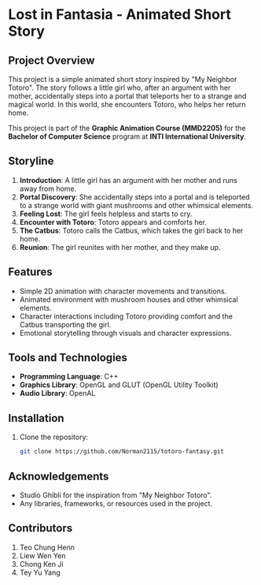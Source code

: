 # Lost in Fantasia - Animated Short Story

## Project Overview
This project is a simple animated short story inspired by "My Neighbor Totoro". The story follows a little girl who, after an argument with her mother, accidentally steps into a portal that teleports her to a strange and magical world. In this world, she encounters Totoro, who helps her return home.

This project is part of the **Graphic Animation Course (MMD2205)** for the **Bachelor of Computer Science** program at **INTI International University**.

## Storyline
1. **Introduction**: A little girl has an argument with her mother and runs away from home.
2. **Portal Discovery**: She accidentally steps into a portal and is teleported to a strange world with giant mushrooms and other whimsical elements.
3. **Feeling Lost**: The girl feels helpless and starts to cry.
4. **Encounter with Totoro**: Totoro appears and comforts her.
5. **The Catbus**: Totoro calls the Catbus, which takes the girl back to her home.
6. **Reunion**: The girl reunites with her mother, and they make up.

## Features
- Simple 2D animation with character movements and transitions.
- Animated environment with mushroom houses and other whimsical elements.
- Character interactions including Totoro providing comfort and the Catbus transporting the girl.
- Emotional storytelling through visuals and character expressions.

## Tools and Technologies
- **Programming Language**: C++
- **Graphics Library**: OpenGL and GLUT (OpenGL Utility Toolkit)
- **Audio Library**: OpenAL

## Installation
1. Clone the repository:
   ```bash
   git clone https://github.com/Norman2115/totoro-fantasy.git

## Acknowledgements
- Studio Ghibli for the inspiration from "My Neighbor Totoro".
- Any libraries, frameworks, or resources used in the project.

## Contributors
1. Teo Chung Henn
2. Liew Wen Yen
3. Chong Ken Ji
4. Tey Yu Yang
